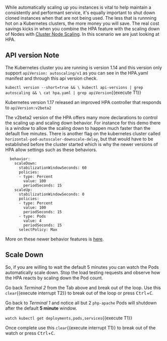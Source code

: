 While automatically scaling up you instances is vital to help maintain a consistently and performant service, it's equally important to shut down cloned instances when that are not being used. The less that is runnning hot on a Kubernetes clusters, the more money you will save. The real cost savings kicks in when you combine the HPA feature with the scaling down of Nodes with [Cluster Node Scaling](https://github.com/kubernetes/autoscaler). In this scenario we are just looking at HPA.

## API version Note ##

The Kubernetes cluster you are running is version 1.14 and this version only support `apiVersion: autoscaling/v1` as you can see in the HPA.yaml manifest and through this api version check.

`kubectl version --short=true && \
kubectl api-versions | grep autoscaling && \
cat hpa.yaml | grep apiVersion`{{execute T1}}

Kubernetes version 1.17 released an improved HPA controller that responds to `apiVersion:v2beta2`

The v2beta2 version of the HPA offers many more declarations to control the scaling up and scaling down behavior. For instance for this demo there is a window to allow the scaling down to happen much faster than the default five minutes. There is another flag on the kubernetes cluster called `horizontal-pod-autoscaler-downscale-delay`, but that would have to be established before the cluster started which is why the newer versions of HPA allow settings such as these behaviors.

```
  behavior:
    scaleDown:
      stabilizationWindowSeconds: 60
      policies:
      - type: Percent
        value: 100
        periodSeconds: 15
    scaleUp:
      stabilizationWindowSeconds: 0
      policies:
      - type: Percent
        value: 100
        periodSeconds: 15
      - type: Pods
        value: 4
        periodSeconds: 15
      selectPolicy: Max
```
More on these newer behavior features is [here](https://kubernetes.io/docs/tasks/run-application/horizontal-pod-autoscale/#support-for-configurable-scaling-behavior).

## Scale Down ##

So, if you are willing to wait the default 5 minutes you can watch the Pods automatically scale down. Stop the load testing requests and observe how the HPA reacts by scaling down the Pod count.

Go back _Terminal 2_ from the Tab above and break out of the loop. Use this ```clear```{{execute interrupt T2}} to break out of the loop or press <kbd>Ctrl</kbd>+<kbd>C</kbd>.

Go back to _Terminal 1_ and notice all but 2 `php-apache` Pods will shutdown after the default **5 minute** window.

`watch kubectl get deployments,pods,services`{{execute T1}}

Once complete use this ```clear```{{execute interrupt T1}} to break out of the watch or press <kbd>Ctrl</kbd>+<kbd>C</kbd>.
